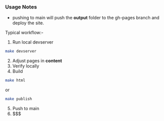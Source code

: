 ### Usage Notes 

* pushing to main will push the **output** folder to the gh-pages branch and deploy the site.

Typical workflow:-

1. Run local devserver
```bash
make devserver
```
2. Adjust pages in **content**
3. Verify locally
4. Build
```bash
make html
```
or
```bash
make publish
```
5. Push to main
6. $$$

